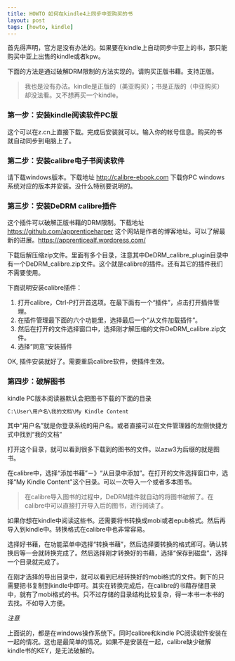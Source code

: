 ```yaml
---
title: HOWTO 如何在kindle4上同步中亚购买的书
layout: post
tags: [howto, kindle]
---
```


首先得声明，官方是没有办法的。如果要在kindle上自动同步中亚上的书，那只能购买中亚上出售的kindle或者kpw。

下面的方法是通过破解DRM限制的方法实现的。请购买正版书藉。支持正版。

> 我也是没有办法。kindle是正版的（美亚购买）；书是正版的（中亚购买）却没法看。又不想再买一个kindle。

### 第一步：安装kindle阅读软件PC版

这个可以在z.cn上直接下载。完成后安装就可以。输入你的帐号信息。购买的书就自动同步到电脑上了。

### 第二步：安装calibre电子书阅读软件

请下载windows版本。下载地址 http://calibre-ebook.com 下载你PC windows系统对应的版本并安装。没什么特别要说明的。

### 第三步：安装DeDRM calibre插件

这个插件可以破解正版书藉的DRM限制。下载地址 https://github.com/apprenticeharper  这个网站是作者的博客地址。可以了解最新的进展。https://apprenticealf.wordpress.com/

下载后解压缩zip文件。里面有多个目录，注意其中DeDRM_calibre_plugin目录中有一个DeDRM_calibre.zip文件。这个就是calibre的插件。还有其它的插件我们不需要使用。

下面说明安装calibre插件：

1. 打开calibre，Ctrl-P打开首选项。在最下面有一个“插件”，点击打开插件管理。
2. 在插件管理最下面的六个功能里，选择最后一个“从文件加载插件”。
3. 然后在打开的文件选择窗口中，选择刚才解压缩的文件DeDRM_calibre.zip文件。
4. 选择“同意”安装插件

OK, 插件安装就好了。需要重启calibre软件，使插件生效。

### 第四步：破解图书

kindle PC版本阅读器默认会把图书下载的下面的目录

```bash
C:\User\用户名\我的文档\My Kindle Content
```

其中“用户名”就是你登录系统的用户名。或者直接可以在文件管理器的左侧快捷方式中找到“我的文档”

打开这个目录，就可以看到很多下载到的图书的文件。以azw3为后缀的就是图书。

在calibre中，选择“添加书藉”－》“从目录中添加”。在打开的文件选择窗口中，选择“My Kindle Content"这个目录。可以一次导入一个或者多本图书。

> 在calibre导入图书的过程中，DeDRM插件就自动的将图书破解了。在calibre中可以直接打开导入后的图书，进行阅读了。

如果你想在kindle中阅读这些书。还需要将书转换成mobi或者epub格式。然后再导入到kindle中。转换格式在calibre中也非常容易。

选择好书藉，在功能菜单中选择“转换书藉”，然后选择要转换的格式即可。确认转换后等一会就转换完成了。然后选择刚才转换好的书藉，选择“保存到磁盘”，选择一个目录就完成了。

在刚才选择的导出目录中，就可以看到已经转换好的mobi格式的文件。剩下的只需要把书复制到kindle中即可。其实在转换完成后，在calibre的书藉存储目录中，就有了mobi格式的书。只不过存储的目录结构比较复杂，得一本书一本书的去找。不如导入方便。

*注意*

上面说的，都是在windows操作系统下。同时calibre和kindle PC阅读软件安装在一起的情况。这也是最简单的情况。如果不是安装在一起，calibre缺少破解kindle书的KEY，是无法破解的。


